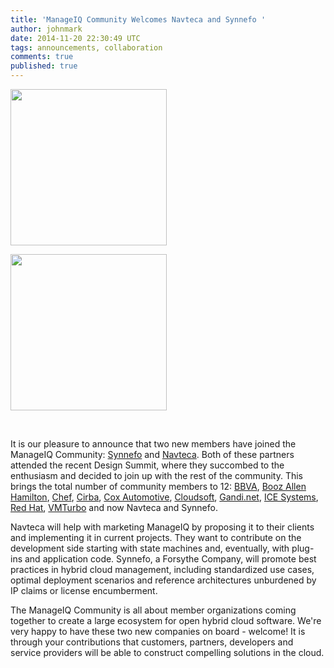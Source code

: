 ```yaml
---
title: 'ManageIQ Community Welcomes Navteca and Synnefo '
author: johnmark
date: 2014-11-20 22:30:49 UTC
tags: announcements, collaboration
comments: true
published: true
---
```


<a href="http://navteca.com/" target="_blank"><img src="/images/partners/Navteca.svg" width="250"></a>

<a href="http://synnefo.forsythe.com/" target="_blank"><img src="/images/partners/Synnefo.svg" width="250"></a>

<br />

It is our pleasure to announce that two new members have joined the ManageIQ Community: [Synnefo](http://synnefo.forsythe.com/) and [Navteca](http://navteca.com/). Both of these partners attended the recent Design Summit, where they succombed to the enthusiasm and decided to join up with the rest of the community. This brings the total number of community members to 12: [BBVA](http://bbva.com/), [Booz Allen Hamilton](http://boozallen.com/), [Chef](http://getchef.com/), [Cirba](http://cirba.com/), [Cox Automotive](http://coxautoinc.com/), [Cloudsoft](http://cloudsoftcorp.com/), [Gandi.net](http://gandi.net/), [ICE Systems](http://www.icesystems.com.au/), [Red Hat](http://redhat.com/), [VMTurbo](http://www.vmturbo.com/) and now Navteca and Synnefo. 

Navteca will help with marketing ManageIQ by proposing it to their clients and implementing it in current projects. They want to contribute on the development side starting with state machines and, eventually, with plug-ins and application code. Synnefo, a Forsythe Company, will promote best practices in hybrid cloud management, including standardized use cases, optimal deployment scenarios and reference architectures unburdened by IP claims or license encumberment.

The ManageIQ Community is all about member organizations coming together to create a large ecosystem for open hybrid cloud software. We're very happy to have these two new companies on board - welcome! It is through your contributions that customers, partners, developers and service providers will be able to construct compelling solutions in the cloud.
